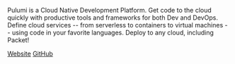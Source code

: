 <!-- <meta>
{
    "title":"Pulumi",
    "slug":"pulumi",
    "description":"Using Pulumi on Packet",
    "author":"Mo Lawler",
    "github":"usrdev",
    "date": "2019/12/18",
    "tag":["Devops", "Integrations"]
}
</meta> -->

Pulumi is a Cloud Native Development Platform. Get code to the cloud quickly with productive tools and frameworks for both Dev and DevOps. Define cloud services -- from serverless to containers to virtual machines -- using code in your favorite languages. Deploy to any cloud, including Packet!

[Website](https://www.pulumi.com/)
[GitHub](https://github.com/pulumi/pulumi-packet)